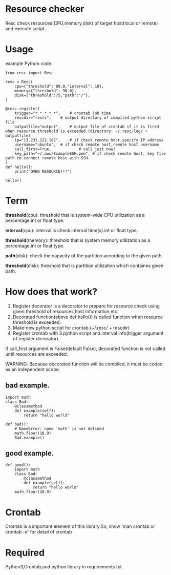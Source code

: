 
# Resource checker


Resc check resources(CPU,memory,disk) of target host(local or remote) and execute script.

# Usage

example Python code.

```
from resc import Resc

resc = Resc(
	cpu={"threshold": 80.0,"interval": 10},
	memory={"threshold": 90.0},
	disk={"threshold":75,"path":"/"},
)

@resc.register(
	trigger="* * * * *",	# crontab job time
	rescdir="rescs",	# output directory of compiled python script file
	outputfile="output",	# output file of crontab if it is fired when resource threshold is exceeded.(directory: ~/.resc/log/ + outputfile)
	ip="13.231.122.182",	# if check remote host,specify IP address
	username="ubuntu",	# if check remote host,remote host username
	call_first=True,			# call just now?
	key_path="~/.aws/ExampleSSH.pem", # if check remote host, key file path to connect remote host with SSH.
)
def hello():
	print("OVER RESOURCE!!!")

hello()
```

# Term

**threshold**(cpu):  threshold that is system-wide CPU utilization as a percentage.int or float type.

**interval**(cpu): interval is check interval time(s).int or float type.

**threshold**(memory): threshold that is system memory utilization as a percentage.int or float type.

**path**(disk): check the capacity of the partition according to the given path.

**threshold**(disk): threshold that is partition utilization which containes given path.


# How does that work?

1. Register decorator is a decorator to prepare for resource check using given threshold of resources,host information,etc.
2. Decorated function(above def hello()) is called function when resource threshold is exceeded.
3. Make new python script for crontab.(~/.resc/ + rescdir)
4. Register crontab with 3.python script and interval info(trigger argument of register decorator).

If call_first argument is False(default False), decorated function is not called until resources are exceeded.

WARNING: Because decorated function will be compiled, it must be coded as an independent scope.

## bad example. 

```
import math
class Bad:
	@classmethod
	def example(self):
		return "hello world"

def bad():
	# NameError: name 'math' is not defined
	math.floor(10.9)
	Bad.example()
```

## good example.

```
def good():
	import math
	class Bad:
		@classmethod
		def example(self):
			return "hello world"
	math.floor(10.9)
```

# Crontab

Crontab is a important element of this library.So, show 'man crontab or crontab -e' for detail of crontab

# Required

Python3,Crontab,and python library in requirements.txt.
